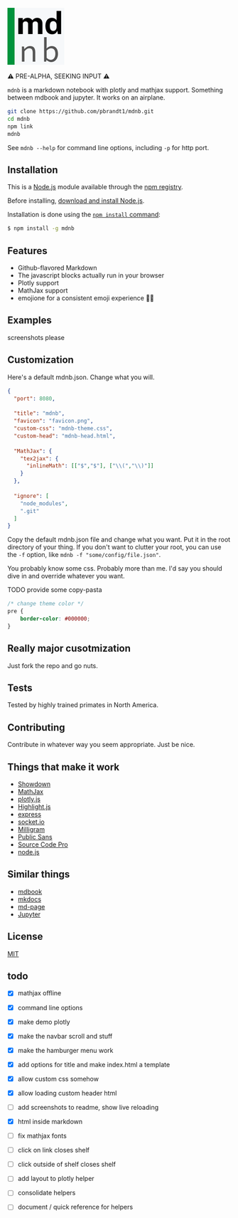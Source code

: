 ![mdnb](static-files/mdnb.png)

:warning: PRE-ALPHA, SEEKING INPUT :warning:

`mdnb` is a markdown notebook with plotly and mathjax support. Something between mdbook and jupyter. It works on an airplane.

```bash
git clone https://github.com/pbrandt1/mdnb.git
cd mdnb
npm link
mdnb
```

See `mdnb --help` for command line options, including `-p` for http port.

## Installation

This is a [Node.js](https://nodejs.org/en/) module available through the [npm registry](https://www.npmjs.com/).

Before installing, [download and install Node.js](https://nodejs.org/en/download/).

Installation is done using the [`npm install` command](https://docs.npmjs.com/getting-started/installing-npm-packages-locally):

```bash
$ npm install -g mdnb
```

## Features

- Github-flavored Markdown
- The javascript blocks actually run in your browser
- Plotly support
- MathJax support
- emojione for a consistent emoji experience :woman_facepalming:

## Examples

screenshots please


## Customization

Here's a default mdnb.json. Change what you will.

```json
{
  "port": 8080,

  "title": "mdnb",
  "favicon": "favicon.png",
  "custom-css": "mdnb-theme.css",
  "custom-head": "mdnb-head.html",

  "MathJax": {
    "tex2jax": {
      "inlineMath": [["$","$"], ["\\(","\\)"]]
    }
  },
  
  "ignore": [
    "node_modules",
    ".git"
  ]
}

```

Copy the default mdnb.json file and change what you want. Put it in the root directory of your thing. If you don't want to clutter your root, you can use the `-f` option, like `mdnb -f "some/config/file.json"`.

You probably know some css. Probably more than me. I'd say you should dive in and override whatever you want.

TODO provide some copy-pasta

```css
/* change theme color */
pre {
    border-color: #000000;
}
```

## Really major cusotmization

Just fork the repo and go nuts.

## Tests

Tested by highly trained primates in North America.

## Contributing

Contribute in whatever way you seem appropriate. Just be nice.

## Things that make it work

- [Showdown](https://github.com/showdownjs/showdown)
- [MathJax](https://github.com/mathjax/MathJax)
- [plotly.js](https://github.com/plotly/plotly.js/)
- [Highlight.js](https://github.com/highlightjs/highlight.js)
- [express](https://github.com/expressjs/express)
- [socket.io](https://github.com/socketio/socket.io)
- [Milligram](https://github.com/milligram/milligram)
- [Public Sans](https://github.com/uswds/public-sans)
- [Source Code Pro](https://github.com/adobe-fonts/source-code-pro)
- [node.js](https://github.com/nodejs/node)

## Similar things

- [mdbook](https://rust-lang-nursery.github.io/mdBook/)
- [mkdocs](https://www.mkdocs.org/)
- [md-page](https://github.com/oscarmorrison/md-page)
- [Jupyter](https://jupyter.org/)

## License

[MIT](LICENSE)

## todo

- [x] mathjax offline
- [x] command line options
- [x] make demo plotly
- [x] make the navbar scroll and stuff
- [x] make the hamburger menu work
- [x] add options for title and make index.html a template
- [x] allow custom css somehow
- [x] allow loading custom header html
- [ ] add screenshots to readme, show live reloading
- [x] html inside markdown
- [ ] fix mathjax fonts
- [ ] click on link closes shelf
- [ ] click outside of shelf closes shelf
- [ ] add layout to plotly helper
- [ ] consolidate helpers
- [ ] document / quick reference for helpers



